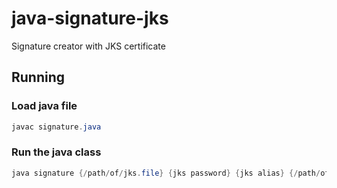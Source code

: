 # java-signature-jks
Signature creator with JKS certificate

## Running
### Load java file
```java
javac signature.java
```
### Run the java class
```java
java signature {/path/of/jks.file} {jks password} {jks alias} {/path/of/file/will/be/generate.file}
```
